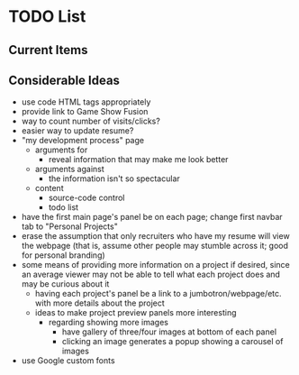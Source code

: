 # TODO List

## Current Items



## Considerable Ideas

- use code HTML tags appropriately
- provide link to Game Show Fusion
- way to count number of visits/clicks?
- easier way to update resume?
- "my development process" page
	- arguments for
		- reveal information that may make me look better
	- arguments against
		- the information isn't so spectacular
	- content
		- source-code control
		- todo list
- have the first main page's panel be on each page; change first
navbar tab to "Personal Projects"
- erase the assumption that only recruiters who have my resume
will view the webpage (that is, assume other people may stumble
across it; good for personal branding)
- some means of providing more information on a project if desired,
since an average viewer may not be able to tell what each project does
and may be curious about it
	- having each project's panel be a link to a jumbotron/webpage/etc.
	with more details about the project
	- ideas to make project preview panels more interesting
		- regarding showing more images
			- have gallery of three/four images at bottom of each panel
			- clicking an image generates a popup showing a carousel
			of images
- use Google custom fonts